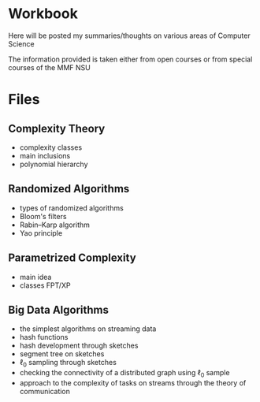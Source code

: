 # Workbook
Here will be posted my summaries/thoughts on various areas of Computer Science

The information provided is taken either from open courses or from special courses of the MMF NSU


# Files

## Complexity Theory

* complexity classes
* main inclusions
* polynomial hierarchy

## Randomized Algorithms

* types of randomized algorithms
* Bloom's filters
* Rabin–Karp algorithm
* Yao principle

## Parametrized Complexity

* main idea
* classes FPT/XP

## Big Data Algorithms

* the simplest algorithms on streaming data
* hash functions
* hash development through sketches
* segment tree on sketches
* $\ell_0$ sampling through sketches
* checking the connectivity of a distributed graph using $\ell_0$ sample
* approach to the complexity of tasks on streams through the theory of communication

